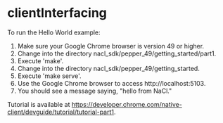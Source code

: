# clientInterfacing

To run the Hello World example:
1. Make sure your Google Chrome browser is version 49 or higher.
2. Change into the directory nacl_sdk/pepper_49/getting_started/part1.
3. Execute 'make'.
4. Change into the directory nacl_sdk/pepper_49/getting_started.
5. Execute 'make serve'.
6. Use the Google Chrome browser to access http://localhost:5103.
7. You should see a message saying, "hello from NaCl."

Tutorial is available at https://developer.chrome.com/native-client/devguide/tutorial/tutorial-part1.
